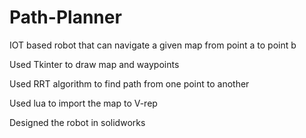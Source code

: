 # Path-Planner
IOT based robot that can navigate a given map from point a to point b

Used Tkinter to draw map and waypoints

Used RRT algorithm to find path from one point to another

Used lua to import the map to V-rep

Designed the robot in solidworks
